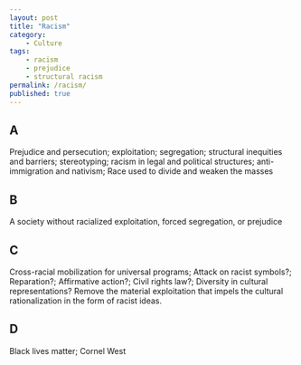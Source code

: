 ```yaml
---
layout: post
title: "Racism"
category:
    - Culture
tags:
    - racism
    - prejudice
    - structural racism
permalink: /racism/
published: true
---
```


## A

Prejudice and persecution; exploitation; segregation; structural inequities and barriers; stereotyping; racism in legal and political structures; anti-immigration and nativism; Race used to divide and weaken the masses

## B

A society without racialized exploitation, forced segregation, or prejudice

## C

Cross-racial mobilization for universal programs; Attack on racist symbols?; Reparation?; Affirmative action?; Civil rights law?; Diversity in cultural representations? Remove the material exploitation that impels the cultural rationalization in the form of racist ideas.

## D

Black lives matter; Cornel West